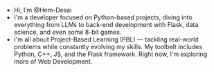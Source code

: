 - Hi, I’m @Hem-Desai
- I'm a developer focused on Python-based projects, diving into everything from LLMs to back-end development with Flask, data science, and even some 8-bit games.
- I'm all about Project-Based Learning (PBL) — tackling real-world problems while constantly evolving my skills. My toolbelt includes Python, C++, JS, and the Flask framework. Right now, I'm exploring more of Web Development.


  

<!---
Hem-Desai/Hem-Desai is a ✨ special ✨ repository because its `README.md` (this file) appears on your GitHub profile.
You can click the Preview link to take a look at your changes.
--->
